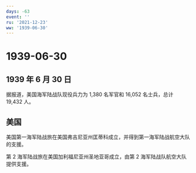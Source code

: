 ```yaml
---
days: -63
event: ''
ru: '2021-12-23'
ww: '1939-06-30'
---
```


# 1939-06-30

## 1939 年 6 月 30 日

据报道，美国海军陆战队现役兵力为 1,380 名军官和 16,052 名士兵，总计
19,432 人。

## 美国

美国第一海军陆战旅在美国弗吉尼亚州匡蒂科成立，并得到第一海军陆战航空大队的支援。

第 2 海军陆战旅在美国加利福尼亚州圣地亚哥成立，由第 2
海军陆战队航空大队提供支援。